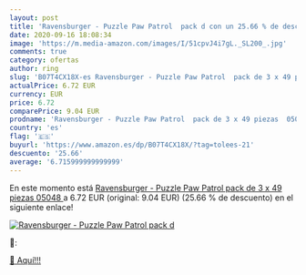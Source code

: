 ```yaml
---
layout: post
title: 'Ravensburger - Puzzle Paw Patrol  pack d con un 25.66 % de descuento'
date: 2020-09-16 18:08:34
image: 'https://m.media-amazon.com/images/I/51cpvJ4i7gL._SL200_.jpg'
comments: true
category: ofertas
author: ring
slug: 'B07T4CX18X-es Ravensburger - Puzzle Paw Patrol  pack de 3 x 49 piezas  05048 '
actualPrice: 6.72 EUR
currency: EUR
price: 6.72
comparePrice: 9.04 EUR
prodname: 'Ravensburger - Puzzle Paw Patrol  pack de 3 x 49 piezas  05048 '
country: 'es'
flag: '🇪🇸'
buyurl: 'https://www.amazon.es/dp/B07T4CX18X/?tag=tolees-21'
descuento: '25.66'
average: '6.715999999999999'
---
```


En este momento está [Ravensburger - Puzzle Paw Patrol  pack de 3 x 49 piezas  05048 ](https://www.amazon.es/dp/B07T4CX18X/?tag=tolees-21) a 6.72 EUR (original: 9.04 EUR) (25.66 %  de descuento) en el siguiente enlace!

[![Ravensburger - Puzzle Paw Patrol  pack d](https://m.media-amazon.com/images/I/51cpvJ4i7gL._SL200_.jpg)](https://www.amazon.es/dp/B07T4CX18X/?tag=tolees-21)

🔎:


[🛒 Aquí!!!](https://www.amazon.es/dp/B07T4CX18X/?tag=tolees-21)

